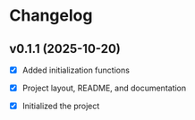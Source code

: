 # Changelog

## v0.1.1 (2025-10-20)

- [x] Added initialization functions

- [x] Project layout, README, and documentation

- [x] Initialized the project
